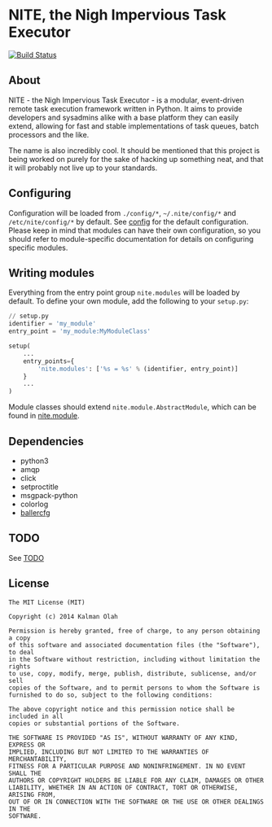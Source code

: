 NITE, the Nigh Impervious Task Executor
=======================================

[![Build Status](https://travis-ci.org/kalmanolah/nite.svg?branch=master)](https://travis-ci.org/kalmanolah/nite)

## About

NITE - the Nigh Impervious Task Executor - is a modular, event-driven remote
task execution framework written in Python. It aims to provide developers and
sysadmins alike with a base platform they can easily extend, allowing for fast
and stable implementations of task queues, batch processors and the like.

The name is also incredibly cool.
It should be mentioned that this project is being worked on purely for the sake
of hacking up something neat, and that it will probably not live up to your
standards.

## Configuring

Configuration will be loaded from `./config/*`, `~/.nite/config/*` and
`/etc/nite/config/*` by default. See [config](config) for the default
configuration. Please keep in mind that modules can have their own
configuration, so you should refer to module-specific documentation for details
on configuring specific modules.

## Writing modules

Everything from the entry point group `nite.modules` will be loaded by default.
To define your own module, add the following to your `setup.py`:

``` python
// setup.py
identifier = 'my_module'
entry_point = 'my_module:MyModuleClass'

setup(
    ...
    entry_points={
        'nite.modules': ['%s = %s' % (identifier, entry_point)]
    }
    ...
)
```

Module classes should extend `nite.module.AbstractModule`, which can be found
in [nite.module](nite/module.py).

## Dependencies

* python3
* amqp
* click
* setproctitle
* msgpack-python
* colorlog
* [ballercfg](https://github.com/kalmanolah/ballercfg)

## TODO

See [TODO](TODO)

## License

```
The MIT License (MIT)

Copyright (c) 2014 Kalman Olah

Permission is hereby granted, free of charge, to any person obtaining a copy
of this software and associated documentation files (the "Software"), to deal
in the Software without restriction, including without limitation the rights
to use, copy, modify, merge, publish, distribute, sublicense, and/or sell
copies of the Software, and to permit persons to whom the Software is
furnished to do so, subject to the following conditions:

The above copyright notice and this permission notice shall be included in all
copies or substantial portions of the Software.

THE SOFTWARE IS PROVIDED "AS IS", WITHOUT WARRANTY OF ANY KIND, EXPRESS OR
IMPLIED, INCLUDING BUT NOT LIMITED TO THE WARRANTIES OF MERCHANTABILITY,
FITNESS FOR A PARTICULAR PURPOSE AND NONINFRINGEMENT. IN NO EVENT SHALL THE
AUTHORS OR COPYRIGHT HOLDERS BE LIABLE FOR ANY CLAIM, DAMAGES OR OTHER
LIABILITY, WHETHER IN AN ACTION OF CONTRACT, TORT OR OTHERWISE, ARISING FROM,
OUT OF OR IN CONNECTION WITH THE SOFTWARE OR THE USE OR OTHER DEALINGS IN THE
SOFTWARE.
```
